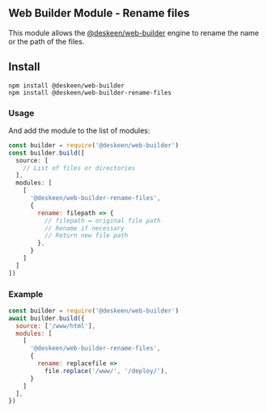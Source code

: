 ## Web Builder Module - Rename files

This module allows the [@deskeen/web-builder](https://github.com/deskeen/web-builder) engine to rename the name or the path of the files.

## Install

```
npm install @deskeen/web-builder
npm install @deskeen/web-builder-rename-files
```

### Usage

And add the module to the list of modules: 

```javascript
const builder = require('@deskeen/web-builder')
const builder.build([
  source: [
    // List of files or directories
  ],
  modules: [
    [
      '@deskeen/web-builder-rename-files',
      {
        rename: filepath => {
          // filepath = original file path
          // Rename if necessary
          // Return new file path
        },
      }
    ]
  ]
])
```

### Example

```javascript
const builder = require('@deskeen/web-builder')
await builder.build({
  source: ['/www/html'],
  modules: [
    [
      '@deskeen/web-builder-rename-files',
      {
        rename: replacefile =>
          file.replace('/www/', '/deploy/'),
      }
    ]
  ],
})
```

